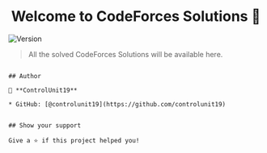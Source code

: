 <h1 align="center">Welcome to CodeForces Solutions 👋</h1>
<p>
  <img alt="Version" src="https://img.shields.io/badge/version-2.0.0-blue.svg?cacheSeconds=2592000" />
</p>

> All the solved CodeForces Solutions will be available here.

```

## Author

👤 **ControlUnit19**

* GitHub: [@controlunit19](https://github.com/controlunit19)


## Show your support

Give a ⭐️ if this project helped you!

